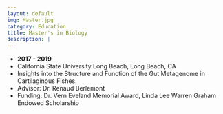 ```yaml
---
layout: default
img: Master.jpg
category: Education
title: Master's in Biology
description: |
---
```


* __2017 - 2019__
* California State University Long Beach, Long Beach, CA
* Insights into the Structure and Function of the Gut Metagenome in Cartilaginous Fishes.
* Advisor: Dr. Renaud Berlemont
* Funding: Dr. Vern Eveland Memorial Award, Linda Lee Warren Graham Endowed Scholarship

